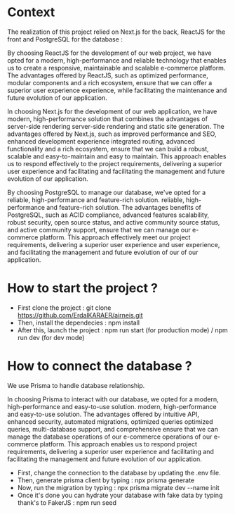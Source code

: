 # Context

The realization of this project relied on Next.js for the back, ReactJS for the front and PostgreSQL for the database :

By choosing ReactJS for the development of our web project, we have opted for a modern, high-performance and reliable technology that enables us to create a responsive, maintainable and scalable e-commerce platform. The advantages offered by ReactJS, such as optimized performance, modular components and a rich ecosystem, ensure that we can offer a superior user experience experience, while facilitating the maintenance and future evolution of our application.  

In choosing Next.js for the development of our web application, we have modern, high-performance solution that combines the advantages of server-side rendering server-side rendering and static site generation. The advantages offered by Next.js, such as improved performance and SEO, enhanced development experience integrated routing, advanced functionality and a rich ecosystem, ensure that we can build a robust, scalable and easy-to-maintain and easy to maintain. This approach enables us to respond effectively to the project requirements, delivering a superior user experience and facilitating and facilitating the management and future evolution of our application.  

By choosing PostgreSQL to manage our database, we've opted for a reliable, high-performance and feature-rich solution. reliable, high-performance and feature-rich solution. The advantages benefits of PostgreSQL, such as ACID compliance, advanced features scalability, robust security, open source status, and active community source status, and active community support, ensure that we can manage our e-commerce platform. This approach effectively meet our project requirements, delivering a superior user experience and user experience, and facilitating the management and future evolution of our of our application.  

# How to start the project ?

- First clone the project : git clone https://github.com/ErdalKARAER/airneis.git
- Then, install the dependecies : npm install
- After this, launch the project : npm run start (for production mode) / npm run dev (for dev mode)

# How to connect the database ?

We use Prisma to handle database relationship.

In choosing Prisma to interact with our database, we opted for a modern, high-performance and easy-to-use solution. modern, high-performance and easy-to-use solution. The advantages offered by intuitive API, enhanced security, automated migrations, optimized queries optimized queries, multi-database support, and comprehensive ensure that we can manage the database operations of our e-commerce operations of our e-commerce platform. This approach enables us to respond project requirements, delivering a superior user experience and facilitating and facilitating the management and future evolution of our application.  

- First, change the connection to the database by updating the .env file.
- Then, generate prisma client by typing : npx prisma generate
- Now, run the migration by typing : npx prisma migrate dev --name init
- Once it's done you can hydrate your database with fake data by typing thank's to FakerJS : npm run seed

